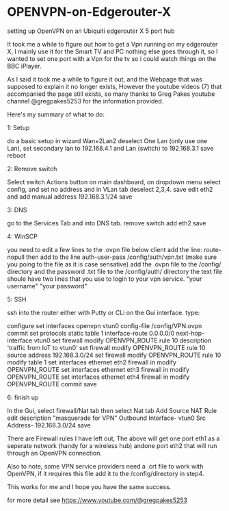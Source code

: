 # OPENVPN-on-Edgerouter-X
setting up OpenVPN on an Ubiquiti edgerouter X 5 port hub

It took me a while to figure out how to get a Vpn running on my edgerouter X,
I mainly use it for the Smart TV and PC nothing else goes through it,  so 
I wanted to set one port with a Vpn for the tv so i could watch things on the BBC iPlayer.

As I said it took me a while to figure it out, and the Webpage that was supposed to explain it no longer exists, However the youtube videos (7) that accompanied the page still exists, so many thanks to Greg Pakes youtube channel @gregpakes5253 for the information provided.

Here's my summary of what to do:

1: Setup


do a basic setup in wizard Wan+2Lan2
deselect One Lan (only use one Lan),
set secondary lan to 192.168.4.1
and Lan (switch) to 192.168.3.1
save
reboot



2: Remove switch

Select switch Actions button on main dashboard, on dropdown menu select config, and set no address
and in VLan tab deselect 2,3,4.
save
edit eth2 and add manual address 192.168.3.1/24
save



3: DNS

go to the Services Tab and into DNS tab.
remove switch
add eth2 
save



4: WinSCP

you need to edit a few lines to the .ovpn file
below client add the line:
route-nopull
then add to the line 
auth-user-pass /config/auth/vpn.txt  (make sure you poing to the file as it is case sensative)
add the .ovpn file to the /config/ directory
and the password .txt file to the /config/auth/ directory
the text file shoule have two lines that you use to login to your vpn service.
"your username"
"your password"



5: SSH

ssh into the router either with Putty or CLi on the Gui interface.
type: 

configure
set interfaces openvpn vtun0 config-file /config/VPN.ovpn
commit
set protocols static table 1 interface-route 0.0.0.0/0 next-hop-interface vtun0
set firewall modify OPENVPN_ROUTE rule 10 description 'traffic from IoT to vtun0'
set firewall modify OPENVPN_ROUTE rule 10 source address 192.168.3.0/24
set firewall modify OPENVPN_ROUTE rule 10 modify table 1
set interfaces ethernet eth2 firewall in modify OPENVPN_ROUTE
set interfaces ethernet eth3 firewall in modify OPENVPN_ROUTE
set interfaces ethernet eth4 firewall in modify OPENVPN_ROUTE
commit
save



6: finish up

In the Gui, select firewall/Nat tab
then select Nat tab
Add Source NAT Rule
edit description "masquerade for VPN"
Outbound Interface- vtun0
Src Address- 192.168.3.0/24
save




There are Firewall rules I have left out, The above will get one port eth1 as a seperate network (handy for a wireless hub) 
andone port eth2 that will run through an OpenVPN connection.

Also to note, some VPN service providers need a .crt file to work with OpenVPN, if it requires this file add it to the /config/directory in step4.


This works for me and I hope you have the same success.

for more detail see https://www.youtube.com/@gregpakes5253
